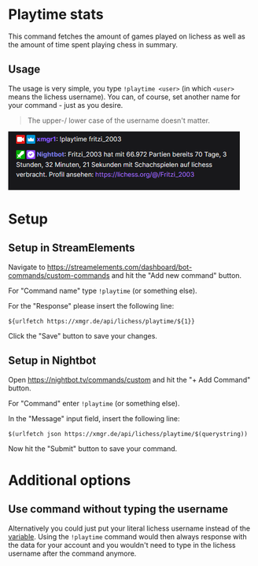 # Playtime stats

This command fetches the amount of games played on lichess as well as the amount 
of time spent playing chess in summary.

## Usage

The usage is very simple, you type `!playtime <user>` (in which `<user>` means the lichess username).
You can, of course, set another name for your command - just as you desire.

> The upper-/ lower case of the username doesn't matter.

![img.png](../images/playtime-fritzi.png)

# Setup

## Setup in StreamElements

Navigate to https://streamelements.com/dashboard/bot-commands/custom-commands and hit the "Add new command" button.

For "Command name" type `!playtime` (or something else).

For the "Response" please insert the following line:

```
${urlfetch https://xmgr.de/api/lichess/playtime/${1}}
```

Click the "Save" button to save your changes.

## Setup in Nightbot

Open https://nightbot.tv/commands/custom and hit the "+ Add Command" button.

For "Command" enter `!playtime` (or something else).

In the "Message" input field, insert the following line:

```
$(urlfetch json https://xmgr.de/api/lichess/playtime/$(querystring))
```

Now hit the "Submit" button to save your command.

# Additional options

## Use command without typing the username

Alternatively you could just put your literal lichess username instead of the [variable](help/variables.md). Using the
`!playtime` command would then always response with the data for your account and you wouldn't need
to type in the lichess username after the command anymore.
